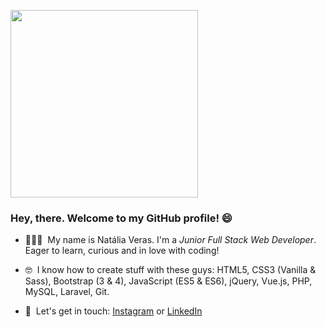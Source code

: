<p>
  <a href="#"><img width="300"  style='bordex-box: 10px' src="https://cdn.dribbble.com/users/1708950/screenshots/4188877/developer_med.gif"></a>
</p>

### Hey, there. Welcome to my GitHub profile! 😄

- 👩🏻‍💻  &nbsp;My name is Natália Veras. I'm a _Junior Full Stack Web Developer_. Eager to learn, curious and in love with coding! 

- 🤓 &nbsp;I know how to create stuff with these guys: HTML5, CSS3 (Vanilla & Sass), Bootstrap (3 & 4), JavaScript (ES5 & ES6), jQuery, Vue.js, PHP, MySQL, Laravel, Git.

- 📝 &nbsp;Let's get in touch: <a href="https://www.instagram.com/nataliavrs/">Instagram</a> or <a href="https://www.linkedin.com/in/nataliaveras/">LinkedIn</a>

